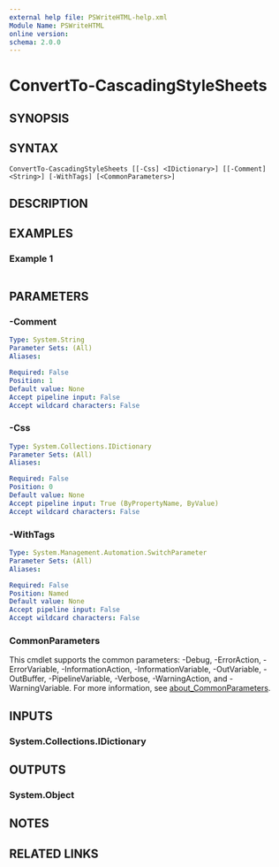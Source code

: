 ```yaml
---
external help file: PSWriteHTML-help.xml
Module Name: PSWriteHTML
online version:
schema: 2.0.0
---
```


# ConvertTo-CascadingStyleSheets

## SYNOPSIS


## SYNTAX

```
ConvertTo-CascadingStyleSheets [[-Css] <IDictionary>] [[-Comment] <String>] [-WithTags] [<CommonParameters>]
```

## DESCRIPTION


## EXAMPLES

### Example 1
```powershell

```



## PARAMETERS

### -Comment


```yaml
Type: System.String
Parameter Sets: (All)
Aliases:

Required: False
Position: 1
Default value: None
Accept pipeline input: False
Accept wildcard characters: False
```

### -Css


```yaml
Type: System.Collections.IDictionary
Parameter Sets: (All)
Aliases:

Required: False
Position: 0
Default value: None
Accept pipeline input: True (ByPropertyName, ByValue)
Accept wildcard characters: False
```

### -WithTags


```yaml
Type: System.Management.Automation.SwitchParameter
Parameter Sets: (All)
Aliases:

Required: False
Position: Named
Default value: None
Accept pipeline input: False
Accept wildcard characters: False
```

### CommonParameters
This cmdlet supports the common parameters: -Debug, -ErrorAction, -ErrorVariable, -InformationAction, -InformationVariable, -OutVariable, -OutBuffer, -PipelineVariable, -Verbose, -WarningAction, and -WarningVariable. For more information, see [about_CommonParameters](http://go.microsoft.com/fwlink/?LinkID=113216).

## INPUTS

### System.Collections.IDictionary

## OUTPUTS

### System.Object
## NOTES

## RELATED LINKS
